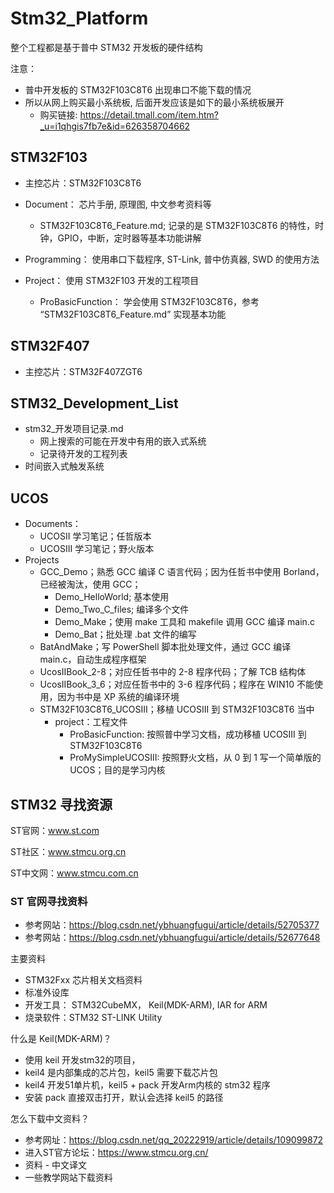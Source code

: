 # Stm32_Platform

整个工程都是基于普中 STM32 开发板的硬件结构

注意：

- 普中开发板的 STM32F103C8T6 出现串口不能下载的情况
- 所以从网上购买最小系统板, 后面开发应该是如下的最小系统板展开
  - 购买链接: https://detail.tmall.com/item.htm?_u=i1qhgis7fb7e&id=626358704662

## STM32F103

- 主控芯片：STM32F103C8T6

- Document： 芯片手册, 原理图, 中文参考资料等
  - STM32F103C8T6_Feature.md; 记录的是 STM32F103C8T6 的特性，时钟，GPIO，中断，定时器等基本功能讲解
- Programming： 使用串口下载程序, ST-Link, 普中仿真器, SWD 的使用方法
- Project： 使用 STM32F103 开发的工程项目
  - ProBasicFunction： 学会使用 STM32F103C8T6，参考 “STM32F103C8T6_Feature.md” 实现基本功能

## STM32F407

- 主控芯片：STM32F407ZGT6

## STM32_Development_List

- stm32_开发项目记录.md
  - 网上搜索的可能在开发中有用的嵌入式系统
  - 记录待开发的工程列表
- 时间嵌入式触发系统

## UCOS

- Documents：
  - UCOSII 学习笔记；任哲版本
  - UCOSIII 学习笔记；野火版本
- Projects
  - GCC_Demo；熟悉 GCC 编译 C 语言代码；因为任哲书中使用 Borland，已经被淘汰，使用 GCC；
    - Demo_HelloWorld; 基本使用
    - Demo_Two_C_files; 编译多个文件
    - Demo_Make；使用 make 工具和 makefile 调用 GCC 编译 main.c
    - Demo_Bat；批处理 .bat 文件的编写
  - BatAndMake；写 PowerShell 脚本批处理文件，通过 GCC 编译 main.c，自动生成程序框架
  - UcosIIBook_2-8；对应任哲书中的 2-8 程序代码；了解 TCB 结构体
  - UcosIIBook_3_6；对应任哲书中的 3-6 程序代码；程序在 WIN10 不能使用，因为书中是 XP 系统的编译环境
  - STM32F103C8T6_UCOSIII；移植 UCOSIII 到 STM32F103C8T6 当中
    - project：工程文件
      - ProBasicFunction: 按照普中学习文档，成功移植 UCOSIII 到 STM32F103C8T6
      - ProMySimpleUCOSIII: 按照野火文档，从 0 到 1 写一个简单版的 UCOS；目的是学习内核

## STM32 寻找资源

ST官网：www.st.com

ST社区：www.stmcu.org.cn

ST中文网：www.stmcu.com.cn

### ST 官网寻找资料

- 参考网站：https://blog.csdn.net/ybhuangfugui/article/details/52705377
- 参考网站：https://blog.csdn.net/ybhuangfugui/article/details/52677648

主要资料

- STM32Fxx 芯片相关文档资料
- 标准外设库
- 开发工具： STM32CubeMX， Keil(MDK-ARM), IAR for ARM
- 烧录软件：STM32 ST-LINK Utility

什么是 Keil(MDK-ARM)？

- 使用 keil 开发stm32的项目，
- keil4 是内部集成的芯片包，keil5 需要下载芯片包
- keil4 开发51单片机，keil5 + pack 开发Arm内核的 stm32 程序
- 安装 pack 直接双击打开，默认会选择 keil5 的路径

怎么下载中文资料？

- 参考网址：https://blog.csdn.net/qq_20222919/article/details/109099872
- 进入ST官方论坛：https://www.stmcu.org.cn/
- 资料 - 中文译文
- 一些教学网站下载资料
